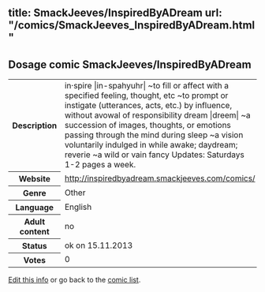 title: SmackJeeves/InspiredByADream
url: "/comics/SmackJeeves_InspiredByADream.html"
---
Dosage comic SmackJeeves/InspiredByADream
-----------------------------------------

<p id="msg"></p>
<script type="text/javascript">
if (window.location.search === '?edit_info_mail=sent_ok') {
  var elem = document.getElementById("msg");
  elem.innerHTML = 'Edited information sucessfully sent for review, which is usually done daily. Thanks!';
  elem.className = 'ok';
}
</script>
<table class="comicinfo">
<tr>
<th>Description</th><td>in·spire |in-spahyuhr| ~to fill or affect with a specified feeling, thought, etc ~to prompt or instigate (utterances, acts, etc.) by influence, without avowal of responsibility dream |dreem| ~a succession of images, thoughts, or emotions passing through the mind during sleep ~a vision voluntarily indulged in while awake; daydream; reverie ~a wild or vain fancy Updates: Saturdays 1-2 pages a week.</td>
</tr>
<tr>
<th>Website</th><td><a href="http://inspiredbyadream.smackjeeves.com/comics/">http://inspiredbyadream.smackjeeves.com/comics/</a></td>
</tr>
<tr>
<th>Genre</th><td>Other</td>
</tr>
<tr>
<th>Language</th><td>English</td>
</tr>
<tr>
<th>Adult content</th><td>no</td>
</tr>
<tr>
<th>Status</th><td>ok on 15.11.2013</td>
</tr>
<tr>
<th>Votes</th><td>0</td>
</tr>
</table>

[Edit this info](SmackJeeves_InspiredByADream_edit.html) or go back to the [comic list](../comic-index.html).
